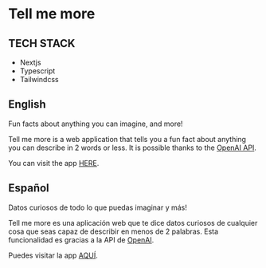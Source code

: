 # Tell me more

## TECH STACK
- Nextjs
- Typescript
- Tailwindcss

## English

Fun facts about anything you can imagine, and more!

Tell me more is a web application that tells you a fun fact about anything you can describe in 2 words or less. It is possible thanks to the [OpenAI API](https://platform.openai.com/docs/introduction).

You can visit the app [HERE](https://tell-me-more-eta.vercel.app/).


## Español

Datos curiosos de todo lo que puedas imaginar y más!

Tell me more es una aplicación web que te dice datos curiosos de cualquier cosa que seas capaz de describir en menos de 2 palabras. Esta funcionalidad es gracias a la API de [OpenAI](https://platform.openai.com/docs/introduction).

Puedes visitar la app [AQUÍ](https://tell-me-more-eta.vercel.app/).
